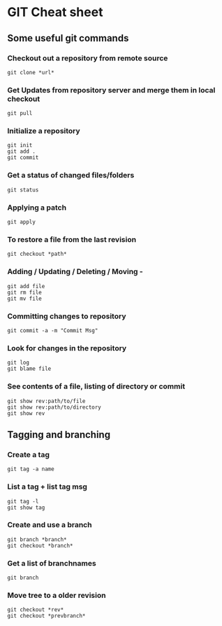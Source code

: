 GIT Cheat sheet
===============

## Some useful git commands

### Checkout out a repository from remote source
	git clone *url*

### Get Updates from repository server and merge them in local checkout
	git pull

### Initialize a repository
	git init  
	git add . 
	git commit

### Get a status of changed files/folders
	git status

### Applying a patch
	git apply


### To restore a file from the last revision
	git checkout *path*

### Adding / Updating / Deleting / Moving -
	git add file
	git rm file 
	git mv file

### Committing changes to repository
	git commit -a -m "Commit Msg"

### Look for changes in the repository
	git log
	git blame file
	
### See contents of a file, listing of directory or commit
    git show rev:path/to/file 
    git show rev:path/to/directory 
    git show rev


## Tagging and branching

### Create a tag
	git tag -a name
	
### List a tag + list tag msg
	git tag -l
	git show tag
	
### Create and use a branch
	git branch *branch*
	git checkout *branch*

### Get a list of branchnames
    git branch

### Move tree to a older revision
    git checkout *rev*
    git checkout *prevbranch*

